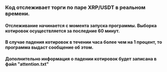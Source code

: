 ### Код отслеживает торги по паре XRP/USDT в реальном времени.
#### Отслеживание начинается с момента запуска программы. Выборка котировок осуществляется за последние 60 минут.
#### В случае падения котировок в течении часа более чем на 1 процент, то программа выдаст сообщение об этом.
#### Дополнительно информация о падении котировок будет записана в файл "attention.txt"
